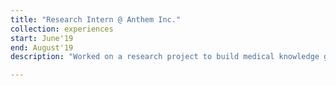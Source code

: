 ```yaml
---
title: "Research Intern @ Anthem Inc."
collection: experiences
start: June'19
end: August'19
description: "Worked on a research project to build medical knowledge graph from pubmed publciation dataset."

---
```

